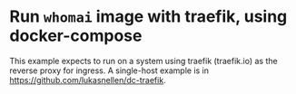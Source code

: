 Run `whomai` image with traefik, using docker-compose
=====================================================

This example expects to run on a system using traefik (traefik.io) as
the reverse proxy for ingress. A single-host example is in
https://github.com/lukasnellen/dc-traefik.

